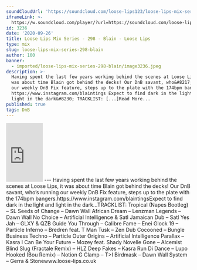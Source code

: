 ```yaml
---
soundCloudUrl: 'https://soundcloud.com/loose-lips123/loose-lips-mix-series-298-blain'
iframeLink: >-
  https://w.soundcloud.com/player/?url=https://soundcloud.com/loose-lips123/loose-lips-mix-series-298-blain&color=00aabb&auto_play=false&hide_related=false&show_comments=true&show_user=true&show_reposts=false
id: 3236
date: '2020-09-26'
title: Loose Lips Mix Series - 298 - Blain - Loose Lips
type: mix
slug: loose-lips-mix-series-298-blain
author: 100
banner:
  - imported/loose-lips-mix-series-298-blain/image3236.jpeg
description: >-
  Having spent the last few years working behind the scenes at Loose Lips, it
  was about time Blain got behind the decks! Our DnB savant, who&#8217;s running
  our weekly DnB Fix feature, steps up to the plate with the 174bpm bangers.
  https://www.instagram.com/blaintings Expect to find dark in the light and
  light in the dark&#8230; TRACKLIST: [...]Read More...
published: true
tags: DnB
---
```

<iframe id="sc-widget" title="title" width="100" height="160" scrolling="no" frameborder="yes" allow="autoplay" src="https://w.soundcloud.com/player/?url=https://soundcloud.com/loose-lips123/loose-lips-mix-series-298-blain&amp;color=00aabb&amp;auto_play=false&amp;hide_related=false&amp;show_comments=true&amp;show_user=true&amp;show_reposts=false"></iframe>
---
Having spent the last few years working behind the scenes at Loose Lips, it was about time Blain got behind the decks! Our DnB savant, who’s running our weekly DnB Fix feature, steps up to the plate with the 174bpm bangers.https://www.instagram.com/blaintingsExpect to find dark in the light and light in the dark…TRACKLIST:  
Tropical (Napes Bootleg) – SL  
Seeds of Change – Dawn Wall  
African Dream – Lenzman  
Legends – Dawn Wall  
No Choice – Artificial Intelligence & Satl  
Jamaican Dub – Satl  
Yes Jah – GLXY & QZB  
Guide You Through – Calibre  
Fame – Enei  
Glock 19 – Particle  
Inferno – Bredren feat. T Man  
Tusk – Zen Dub  
Cocooned – Bungle  
Business Techno – Particle  
Outer Origins – Artificial Intelligence  
Parallax – Kasra  
I Can Be Your Future – Mozey feat. Shady Novelle  
Gone – Alcemist  
Blind Slug (Fractale Remix) – HLZ  
Deep Fakes – Kasra  
Run Di Dance – Lupo  
Hooked (Bou Remix) – Notion  
G Clamp – T>I  
Birdmask – Dawn Wall  
System – Gerra & Stonewww.loose-lips.co.uk